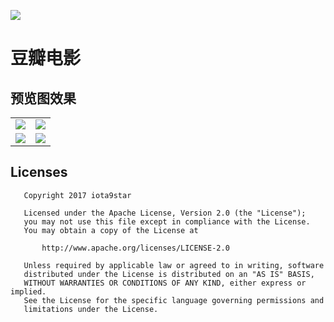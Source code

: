 ![](https://img3.doubanio.com/f/frodo/144e6fb7d96701944e7dbb1a9bad51bdb1debe29/pics/app/logo.png)

# 豆瓣电影

## 预览图效果

<table>
    <tr>
        <td><img src="http://r.photo.store.qq.com/psb?/V12tx9ch0FuRjT/Q7j*0EldLe3AQ02AA5XcdR2eFxNUKxr37ZHbv20t7TM!/r/dD8BAAAAAAAA"></td>
        <td><img src="http://r.photo.store.qq.com/psb?/V12tx9ch0FuRjT/C3gitXREJSd2J1j4LWbXs5qoqGxSXLRaNHpbckiHApA!/r/dPIAAAAAAAAA"></td>
    </tr>
    <tr>
        <td><img src="http://r.photo.store.qq.com/psb?/V12tx9ch0FuRjT/CXwpTVGSUFZMMJreVgtiM9VNkJIclWR6pbeY5ai0QEg!/r/dPIAAAAAAAAA"></td>
        <td><img src="http://r.photo.store.qq.com/psb?/V12tx9ch0FuRjT/JO.Z2XV5xE1fhaIuo4FaHt.Gu4xbfgasmCdIr82ZRIs!/r/dPIAAAAAAAAA"></td>
    </tr>
</table>

## Licenses
```
   Copyright 2017 iota9star

   Licensed under the Apache License, Version 2.0 (the "License");
   you may not use this file except in compliance with the License.
   You may obtain a copy of the License at

       http://www.apache.org/licenses/LICENSE-2.0

   Unless required by applicable law or agreed to in writing, software
   distributed under the License is distributed on an "AS IS" BASIS,
   WITHOUT WARRANTIES OR CONDITIONS OF ANY KIND, either express or implied.
   See the License for the specific language governing permissions and
   limitations under the License.
```
